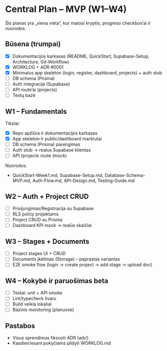 # Central Plan – MVP (W1–W4)

Šis planas yra „viena vieta“, kur matosi kryptis, progreso checkbox’ai ir nuorodos.

## Būsena (trumpai)
- [x] Dokumentacijos karkasas (README, QuickStart, Supabase-Setup, Architecture, Git-Workflow)
- [x] WORKLOG + ADR #0001
- [x] Minimalus app skeleton (login, register, dashboard, projects) + auth stub
- [ ] DB schema (Prisma) 
- [ ] Auth integracija (Supabase)
- [ ] API route’ai (projects)
- [ ] Testų bazė

## W1 – Fundamentals
Tikslai:
- [x] Repo apžiūra ir dokumentacijos karkasas
- [x] App skeleton ir public/dashboard maršrutai
- [ ] DB schema (Prisma) parengimas
- [ ] Auth stub -> realus Supabase klientas
- [ ] API /projects route (mock)

Nuorodos:
- QuickStart-Week1.md, Supabase-Setup.md, Database-Schema-MVP.md, Auth-Flow.md, API-Design.md, Testing-Guide.md

## W2 – Auth + Project CRUD
- [ ] Prisijungimas/Registracija su Supabase
- [ ] RLS policy projektams
- [ ] Project CRUD su Prisma
- [ ] Dashboard KPI mock -> realūs skaičiai

## W3 – Stages + Documents
- [ ] Project stages UI + CRUD
- [ ] Documents įkėlimas (Storage) – paprastas variantas
- [ ] E2E smoke flow (login -> create project -> add stage -> upload doc)

## W4 – Kokybė ir paruošimas beta
- [ ] Testai: unit + API smoke
- [ ] Lint/typecheck švaru
- [ ] Build veikia lokaliai
- [ ] Bazinis monitoring (planuose)

## Pastabos
- Visus sprendimus fiksuoti ADR (adr/)
- Kasdien/esant pokyčiams pildyti WORKLOG.md

